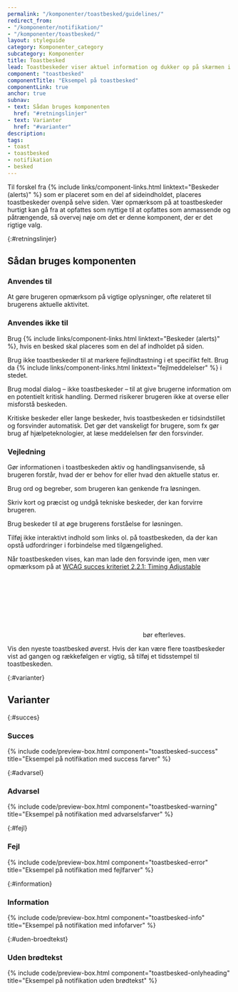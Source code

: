 ```yaml
---
permalink: "/komponenter/toastbesked/guidelines/"
redirect_from:
- "/komponenter/notifikation/"
- "/komponenter/toastbesked/"
layout: styleguide
category: Komponenter_category
subcategory: Komponenter
title: Toastbesked
lead: Toastbeskeder viser aktuel information og dukker op på skærmen i det øjeblik, de bliver relevante. Toastbeskeder vises typisk som reaktion på brugerinteraktion.
component: "toastbesked"
componentTitle: "Eksempel på toastbesked"
componentLink: true
anchor: true
subnav:
- text: Sådan bruges komponenten
  href: "#retningslinjer"
- text: Varianter
  href: "#varianter"
description: 
tags:
- toast
- toastbesked
- notifikation
- besked
---
```


Til forskel fra {% include links/component-links.html linktext="Beskeder (alerts)" %} som er placeret som en del af sideindholdet, placeres toastbeskeder ovenpå selve siden.
Vær opmærksom på at toastbeskeder hurtigt kan gå fra at opfattes som nyttige til at opfattes som anmassende og påtrængende, så overvej nøje om det er denne komponent, der er det rigtige valg.

{:#retningslinjer}
## Sådan bruges komponenten

### Anvendes til

At gøre brugeren opmærksom på vigtige oplysninger, ofte relateret til brugerens aktuelle aktivitet.

### Anvendes ikke til

Brug {% include links/component-links.html linktext="Beskeder (alerts)" %}, hvis en besked skal placeres som en del af indholdet på siden.

Brug ikke toastbeskeder til at markere fejlindtastning i et specifikt felt. Brug da {% include links/component-links.html linktext="fejlmeddelelser" %} i stedet.

Brug modal dialog – ikke toastbeskeder – til at give brugerne information om en potentielt kritisk handling. Dermed risikerer brugeren ikke at overse eller misforstå beskeden.

Kritiske beskeder eller lange beskeder, hvis toastbeskeden er tidsindstillet og forsvinder automatisk. Det gør det vanskeligt for brugere, som fx gør brug af hjælpeteknologier, at læse meddelelsen før den forsvinder.

### Vejledning

Gør informationen i toastbeskeden aktiv og handlingsanvisende, så brugeren forstår, hvad der er behov for eller hvad den aktuelle status er.

Brug ord og begreber, som brugeren kan genkende fra løsningen.

Skriv kort og præcist og undgå tekniske beskeder, der kan forvirre brugeren.

Brug beskeder til at øge brugerens forståelse for løsningen.

Tilføj ikke interaktivt indhold som links ol. på toastbeskeden, da der kan opstå udfordringer i forbindelse med tilgængelighed.

Når toastbeskeden vises, kan man lade den forsvinde igen, men vær opmærksom på at <a href="https://www.w3.org/WAI/WCAG21/Understanding/timing-adjustable.html" class="icon-link">WCAG succes kriteriet 2.2.1: Timing Adjustable<svg class="icon-svg" focusable="false" aria-hidden="true"><use xlink:href="#open-in-new"></use></svg></a> bør efterleves.

Vis den nyeste toastbesked øverst. Hvis der kan være flere toastbeskeder vist ad gangen og rækkefølgen er vigtig, så tilføj et tidsstempel til toastbeskeden.

{:#varianter}
## Varianter

{:#succes}
### Succes

{% include code/preview-box.html component="toastbesked-success" title="Eksempel på notifikation med success farver" %}

{:#advarsel}
### Advarsel

{% include code/preview-box.html component="toastbesked-warning" title="Eksempel på notifikation med advarselsfarver" %}

{:#fejl}
### Fejl

{% include code/preview-box.html component="toastbesked-error" title="Eksempel på notifikation med fejlfarver" %}

{:#information}
### Information

{% include code/preview-box.html component="toastbesked-info" title="Eksempel på notifikation med infofarver" %}

{:#uden-broedtekst}
### Uden brødtekst

{% include code/preview-box.html component="toastbesked-onlyheading" title="Eksempel på notifikation uden brødtekst" %}

